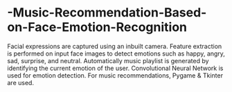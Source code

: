 # -Music-Recommendation-Based-on-Face-Emotion-Recognition
Facial expressions are captured using an inbuilt camera. Feature extraction is performed on input  face images to detect emotions such as happy, angry, sad, surprise, and neutral. Automatically  music playlist is generated by identifying the current emotion of the user. Convolutional Neural  Network is used for emotion detection. For music recommendations, Pygame &amp; Tkinter are used.
